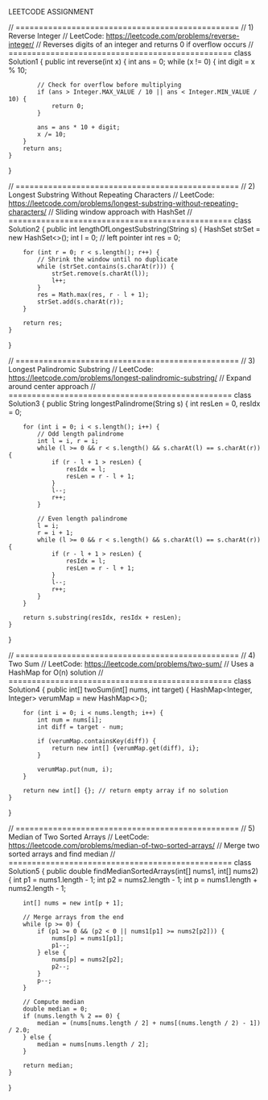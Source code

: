 

LEETCODE ASSIGNMENT





// ================================================
// 1) Reverse Integer
// LeetCode: https://leetcode.com/problems/reverse-integer/
// Reverses digits of an integer and returns 0 if overflow occurs
// ================================================
class Solution1 {
    public int reverse(int x) {
        int ans = 0;
        while (x != 0) {
            int digit = x % 10;

            // Check for overflow before multiplying
            if (ans > Integer.MAX_VALUE / 10 || ans < Integer.MIN_VALUE / 10) {
                return 0;
            }

            ans = ans * 10 + digit;
            x /= 10;
        }
        return ans;
    }
}

// ================================================
// 2) Longest Substring Without Repeating Characters
// LeetCode: https://leetcode.com/problems/longest-substring-without-repeating-characters/
// Sliding window approach with HashSet
// ================================================
class Solution2 {
    public int lengthOfLongestSubstring(String s) {
        HashSet<Character> strSet = new HashSet<>();
        int l = 0; // left pointer
        int res = 0;

        for (int r = 0; r < s.length(); r++) {
            // Shrink the window until no duplicate
            while (strSet.contains(s.charAt(r))) {
                strSet.remove(s.charAt(l));
                l++;
            }
            res = Math.max(res, r - l + 1);
            strSet.add(s.charAt(r));
        }

        return res;
    }
}

// ================================================
// 3) Longest Palindromic Substring
// LeetCode: https://leetcode.com/problems/longest-palindromic-substring/
// Expand around center approach
// ================================================
class Solution3 {
    public String longestPalindrome(String s) {
        int resLen = 0, resIdx = 0;

        for (int i = 0; i < s.length(); i++) {
            // Odd length palindrome
            int l = i, r = i;
            while (l >= 0 && r < s.length() && s.charAt(l) == s.charAt(r)) {
                if (r - l + 1 > resLen) {
                    resIdx = l;
                    resLen = r - l + 1;
                }
                l--;
                r++;
            }

            // Even length palindrome
            l = i;
            r = i + 1;
            while (l >= 0 && r < s.length() && s.charAt(l) == s.charAt(r)) {
                if (r - l + 1 > resLen) {
                    resIdx = l;
                    resLen = r - l + 1;
                }
                l--;
                r++;
            }
        }

        return s.substring(resIdx, resIdx + resLen);
    }
}

// ================================================
// 4) Two Sum
// LeetCode: https://leetcode.com/problems/two-sum/
// Uses a HashMap for O(n) solution
// ================================================
class Solution4 {
    public int[] twoSum(int[] nums, int target) {
        HashMap<Integer, Integer> verumMap = new HashMap<>();

        for (int i = 0; i < nums.length; i++) {
            int num = nums[i];
            int diff = target - num;

            if (verumMap.containsKey(diff)) {
                return new int[] {verumMap.get(diff), i};
            }

            verumMap.put(num, i);
        }

        return new int[] {}; // return empty array if no solution
    }
}

// ================================================
// 5) Median of Two Sorted Arrays
// LeetCode: https://leetcode.com/problems/median-of-two-sorted-arrays/
// Merge two sorted arrays and find median
// ================================================
class Solution5 {
    public double findMedianSortedArrays(int[] nums1, int[] nums2) {
        int p1 = nums1.length - 1;
        int p2 = nums2.length - 1;
        int p = nums1.length + nums2.length - 1;

        int[] nums = new int[p + 1];

        // Merge arrays from the end
        while (p >= 0) {
            if (p1 >= 0 && (p2 < 0 || nums1[p1] >= nums2[p2])) {
                nums[p] = nums1[p1];
                p1--;
            } else {
                nums[p] = nums2[p2];
                p2--;
            }
            p--;
        }

        // Compute median
        double median = 0;
        if (nums.length % 2 == 0) {
            median = (nums[nums.length / 2] + nums[(nums.length / 2) - 1]) / 2.0;
        } else {
            median = nums[nums.length / 2];
        }

        return median;
    }
}
